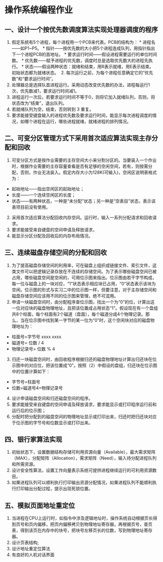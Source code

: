 操作系统编程作业
================
一、设计一个按优先数调度算法实现处理器调度的程序 
-----------------
  1. 假定系统有5个进程，每个进程用一个PCB来代表。PCB的结构为：
    * 进程名——如P1~P5。
    * 指针——按优先数的大小把5个进程连成队列，用指针指出下一个进程PCB的首地址。
    * 要求运行时间——假设进程需要运行的单位时间数。
    * 优先数——赋予进程的优先数，调度时总是选取优先数大的进程先执行。
    * 状态——假设两种状态：就绪和结束，用R表示就绪，用E表示结束。初始状态都为就绪状态。
  2. 每次运行之前，为每个进程任意确定它的“优先数”和“要求运行时间”。
  3. 处理器总是选择队首进程运行。采用动态改变优先数的办法，进程每运行1次，优先数减1，要求运行时间减1。
  4. 进程运行一次后，若要求运行时间不等于0，则将它加入就绪队列，否则，将状态改为“结束”，退出队列。
  5. 若就绪队列为空，结束，否则转到 3 重复。
  6. 要求能接受键盘输入的进程优先数及要求运行时间，能显示每次进程调度的情况，如哪个进程在运行，哪些进程就绪，就绪进程的排列情况。
  
二、可变分区管理方式下采用首次适应算法实现主存分配和回收
-----------------
  1. 可变分区方式是按作业需要的主存空间大小来分割分区的。当要装入一个作业时，根据作业需要的主存容量查看是否有足够的空闲空间，若有，则按需分配，否则，作业无法装入。假定内存大小为128K(可输入)，空闲区说明表格式为：
  * 起始地址——指出空闲区的起始地址；
  * 长度——一个连续空闲区的长度；
  * 状态——有两种状态，一种是“未分配”状态；另一种是“空表目”状态，表示该表项目前没有使用。
  2. 采用首次适应算法分配回收内存空间。运行时，输入一系列分配请求和回收请求。
  3. 要求能接受来自键盘的空间申请及释放请求，
  4. 能显示分区分配及回收后的内存布局情况。

三、连续磁盘存储空间的分配和回收
-------------------
  1. 为了提高磁盘存储空间的利用率，可在磁盘上组织成链接文件、索引文件，这类文件可以把逻辑记录存放在不连续的存储空间。为了表示哪些磁盘空间已被占用，哪些磁盘空间是空闲的，可用位示图来指出。位示图由若干字节构成，每一位与磁盘上的一块对应，“1”状态表示相应块已占用，“0”状态表示该块为空闲。位示图的形式与实习二中的位示图一样，但要注意，对于主存储空间和磁盘存储空间应该用不同的位示图来管理，绝不可混用。
  2. 申请一块磁盘空间时，由分配程序查位示图，找出一个为“0”的位，计算出这一位对应块的磁盘物理地址，且把该位置成占用状态“1”。假设现在有一个盘组共8个柱面，每个柱面有2个磁道（盘面），每个磁道分成4个物理记录。那么，当在位示图中找到某一字节的某一位为“0”时，这个空闲块对应的磁盘物理地址为：
  * 柱面号=字节号 xxxx xxxx
  * 磁道号= 位数 / 4
  * 物理记录号= 位数 % 4
  3. 归还一块磁盘空间时，由回收程序根据归还的磁盘物理地址计算出归还块在位示图中的对应位，把该位置成“0”。按照（2）中假设的盘组，归还块在位示图中的位置计算如下：
  * 字节号=柱面号
  * 位数=磁道号4+物理记录号
  4. 设计申请磁盘空间和归还磁盘空间的程序。
  5. 要求能接受来自键盘的空间申请及释放请求，要求能显示或打印程序运行前和运行后的位示图；
  6. 分配时把分配到的磁盘空间的物理地址显示或打印出来，归还时把归还块对应于位示图的字节号和位数显示或打印出来。
 
四、银行家算法实现
------------------
  1. 初始状态下，设置数据结构存储可利用资源向量（Available），最大需求矩阵（MAX），分配矩阵（Allocation），需求矩阵（Need），输入待分配进程队列和所需资源。
  2. 设计安全性算法，设置工作向量表示系统可提供进程继续运行的可利用资源数目。
  3. 如果进程队列可以顺利执行打印输出资源分配情况，如果进程队列不能顺利执行打印输出分配过程，提示出现死锁位置。

五、模拟页面地址重定位
-------------------
  1. 当进程在CPU上运行时，如指令中涉及逻辑地址时，操作系统自动根据页长得到页号和页内偏移，把页内偏移拷贝到物理地址寄存器，再根据页号，查页表，得到该页在内存中的块号，把块号左移页长的位数，写到物理地址寄存器。
  2. 设计页表结构;
  3. 设计地址重定位算法
  4. 有良好的人机对话界面

